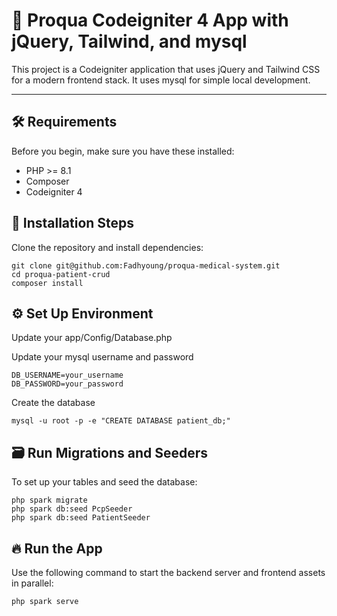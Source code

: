 # 🚀 Proqua Codeigniter 4 App with jQuery, Tailwind, and mysql

This project is a Codeigniter application that uses jQuery and Tailwind CSS for a modern frontend stack. It uses mysql for simple local development.

---

## 🛠 Requirements

Before you begin, make sure you have these installed:

* PHP >= 8.1
* Composer
* Codeigniter 4

## 🧰 Installation Steps

Clone the repository and install dependencies:
```
git clone git@github.com:Fadhyoung/proqua-medical-system.git
cd proqua-patient-crud
composer install
```

## ⚙️ Set Up Environment

Update your app/Config/Database.php

Update your mysql username and password
```
DB_USERNAME=your_username
DB_PASSWORD=your_password
```
Create the database
```
mysql -u root -p -e "CREATE DATABASE patient_db;"
```

## 🗃️ Run Migrations and Seeders

To set up your tables and seed the database:
```
php spark migrate
php spark db:seed PcpSeeder
php spark db:seed PatientSeeder
```

## 🔥 Run the App
Use the following command to start the backend server and frontend assets in parallel:
```
php spark serve
```